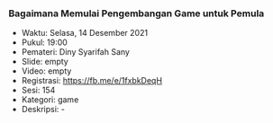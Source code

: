 
### Bagaimana Memulai Pengembangan Game untuk Pemula

- Waktu: Selasa, 14 Desember 2021
- Pukul: 19:00
- Pemateri: Diny Syarifah Sany 
- Slide: empty
- Video: empty
- Registrasi: https://fb.me/e/1fxbkDeqH
- Sesi: 154
- Kategori: game
- Deskripsi: -
